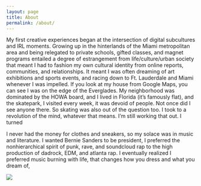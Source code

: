 ```yaml
---
layout: page
title: About
permalink: /about/
---
```

My first creative experiences began at the intersection of digital subcultures and IRL moments. Growing up in the hinterlands of the Miami metropolitan area and 
being relegated to private schools, gifted classes, and magnet programs entailed a degree of estrangement from life/culture/urban society that meant I had to fashion
my own cultural identity from online reports, communities, and relationships. It meant I was often dreaming of art exhibitions and sports events, and racing down to Ft.
Lauderdale and Miami whenever I was impelled. If you look at my house from Google Maps, you can see I was on the edge of the Everglades. My neighborhood was dominated
by the HOWA board, and I lived in Florida (it’s famously flat), and the skatepark, I visited every week, it was devoid of people. Not once did I see anyone there. 
So skating was also out of the question too. I took to a revolution of the mind, whatever that means. I’m still working that out. I turned 

I never had the money for clothes and sneakers, so my solace was in music and literature. I wanted Bernie Sanders to be president, I preferred the nonhierarchical 
spirit of punk, rave, and soundcloud rap to the high production of dadrock, EDM, and atlanta rap. I eventually realized I preferred music burning with life, 
that changes how you dress and what you dream of, 

<img class="image" src="screenshot.png">
